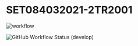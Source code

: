 # SET084032021-2TR2001

![workflow](https://github.com/gabrifili-napier/SET084032021-2TR2001/actions/workflows/main.yml/badge.svg)

![GitHub Workflow Status (develop)](https://img.shields.io/github/workflow/status/gabrifili-napier/SET084032021-2TR2001/Workflow1/develop?style=flat-square)